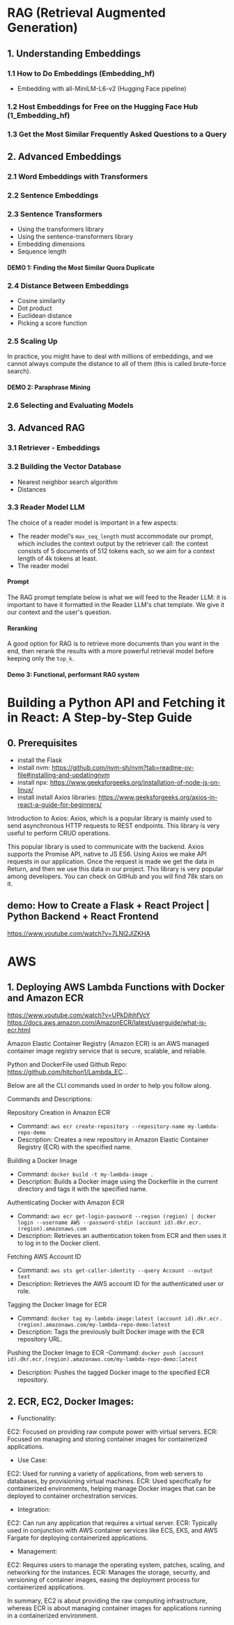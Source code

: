 # RAG (Retrieval Augmented Generation)

## 1. Understanding Embeddings

### 1.1 How to Do Embeddings (Embedding_hf)
- Embedding with all-MiniLM-L6-v2 (Hugging Face pipeline)

### 1.2 Host Embeddings for Free on the Hugging Face Hub (1_Embedding_hf)

### 1.3 Get the Most Similar Frequently Asked Questions to a Query

## 2. Advanced Embeddings

### 2.1 Word Embeddings with Transformers

### 2.2 Sentence Embeddings

### 2.3 Sentence Transformers
- Using the transformers library
- Using the sentence-transformers library
- Embedding dimensions
- Sequence length

#### DEMO 1: Finding the Most Similar Quora Duplicate

### 2.4 Distance Between Embeddings
- Cosine similarity
- Dot product
- Euclidean distance
- Picking a score function

### 2.5 Scaling Up
In practice, you might have to deal with millions of embeddings, and we cannot always compute the distance to all of them (this is called brute-force search).

#### DEMO 2: Paraphrase Mining

### 2.6 Selecting and Evaluating Models

## 3. Advanced RAG

### 3.1 Retriever - Embeddings

### 3.2 Building the Vector Database
- Nearest neighbor search algorithm
- Distances

### 3.3 Reader Model LLM
The choice of a reader model is important in a few aspects:
- The reader model's `max_seq_length` must accommodate our prompt, which includes the context output by the retriever call: the context consists of 5 documents of 512 tokens each, so we aim for a context length of 4k tokens at least.
- The reader model

#### Prompt
The RAG prompt template below is what we will feed to the Reader LLM: it is important to have it formatted in the Reader LLM's chat template.
We give it our context and the user's question.

#### Reranking
A good option for RAG is to retrieve more documents than you want in the end, then rerank the results with a more powerful retrieval model before keeping only the `top_k`.

#### Demo 3: Functional, performant RAG system

# Building a Python API and Fetching it in React: A Step-by-Step Guide
## 0. Prerequisites
- install the Flask 
- install nvm:  https://github.com/nvm-sh/nvm?tab=readme-ov-file#installing-and-updatingnvm
- install npx: https://www.geeksforgeeks.org/installation-of-node-js-on-linux/
- install install Axios libraries: https://www.geeksforgeeks.org/axios-in-react-a-guide-for-beginners/

Introduction to Axios:
Axios, which is a popular library is mainly used to send asynchronous HTTP requests to REST endpoints. This library is very useful to perform CRUD operations.

This popular library is used to communicate with the backend. Axios supports the Promise API, native to JS ES6.
Using Axios we make API requests in our application. Once the request is made we get the data in Return, and then we use this data in our project. 
This library is very popular among developers. You can check on GitHub and you will find 78k stars on it. 

## demo: How to Create a Flask + React Project | Python Backend + React Frontend
https://www.youtube.com/watch?v=7LNl2JlZKHA

# AWS
## 1. Deploying AWS Lambda Functions with Docker and Amazon ECR
https://www.youtube.com/watch?v=UPkDjhhfVcY
https://docs.aws.amazon.com/AmazonECR/latest/userguide/what-is-ecr.html

Amazon Elastic Container Registry (Amazon ECR) is an AWS managed container image registry service that is secure, scalable, and reliable. 


Python and DockerFile used Github Repo: https://github.com/hitchon1/Lambda_EC...

Below are all the CLI commands used in order to help you follow along.

Commands and Descriptions:

Repository Creation in Amazon ECR
- Command: `aws ecr create-repository --repository-name my-lambda-repo-demo`
- Description: Creates a new repository in Amazon Elastic Container Registry (ECR) with the specified name.

Building a Docker Image
- Command: `docker build -t my-lambda-image .`
- Description: Builds a Docker image using the Dockerfile in the current directory and tags it with the specified name.

Authenticating Docker with Amazon ECR
- Command: `aws ecr get-login-password --region (region) | docker login --username AWS --password-stdin (account id).dkr.ecr.(region).amazonaws.com`
- Description: Retrieves an authentication token from ECR and then uses it to log in to the Docker client.

Fetching AWS Account ID
- Command: `aws sts get-caller-identity --query Account --output text`
- Description: Retrieves the AWS account ID for the authenticated user or role.

Tagging the Docker Image for ECR
- Command: `docker tag my-lambda-image:latest (account id).dkr.ecr.(region).amazonaws.com/my-lambda-repo-demo:latest`
- Description: Tags the previously built Docker image with the ECR repository URL.

Pushing the Docker Image to ECR
-Command: `docker push (account id).dkr.ecr.(region).amazonaws.com/my-lambda-repo-demo:latest`
- Description: Pushes the tagged Docker image to the specified ECR repository.


## 2. ECR, EC2, Docker Images:
- Functionality:

EC2: Focused on providing raw compute power with virtual servers.
ECR: Focused on managing and storing container images for containerized applications.
- Use Case:

EC2: Used for running a variety of applications, from web servers to databases, by provisioning virtual machines.
ECR: Used specifically for containerized environments, helping manage Docker images that can be deployed to container orchestration services.
- Integration:

EC2: Can run any application that requires a virtual server.
ECR: Typically used in conjunction with AWS container services like ECS, EKS, and AWS Fargate for deploying containerized applications.
- Management:

EC2: Requires users to manage the operating system, patches, scaling, and networking for the instances.
ECR: Manages the storage, security, and versioning of container images, easing the deployment process for containerized applications.

In summary, EC2 is about providing the raw computing infrastructure, whereas ECR is about managing container images for applications running in a containerized environment.


